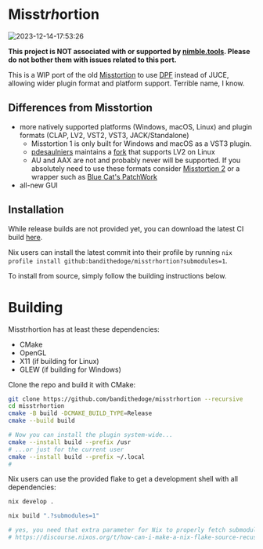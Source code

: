 # Misst*rh*ortion

![2023-12-14-17:53:26](https://github.com/bandithedoge/misstrhortion/assets/26331682/a95ddb2a-e53b-4c9c-a764-fc483becb8ea)


**This project is NOT associated with or supported by [nimble.tools](https://github.com/nimbletools). Please do not bother them with issues related to this port.**

This is a WIP port of the old [Misstortion](https://github.com/nimbletools/misstortion1) to use [DPF](https://github.com/DISTRHO/DPF) instead of JUCE, allowing wider plugin format and platform support. Terrible name, I know.

## Differences from Misstortion

- more natively supported platforms (Windows, macOS, Linux) and plugin formats (CLAP, LV2, VST2, VST3, JACK/Standalone)
  - Misstortion 1 is only built for Windows and macOS as a VST3 plugin.
  - [pdesaulniers](https://github.com/pdesaulniers) maintains a [fork](https://github.com/pdesaulniers/misstortion1) that supports LV2 on Linux
  - AU and AAX are not and probably never will be supported. If you absolutely need to use these formats consider [Misstortion 2](https://nimble.itch.io/misstortion) or a wrapper such as [Blue Cat's PatchWork](https://www.bluecataudio.com/Products/Product_PatchWork/)
- all-new GUI

## Installation

While release builds are not provided yet, you can download the latest CI build [here](https://nightly.link/bandithedoge/misstrhortion/workflows/build/master).

Nix users can install the latest commit into their profile by running `nix profile install github:bandithedoge/misstrhortion?submodules=1`.

To install from source, simply follow the building instructions below.

# Building

Misstrhortion has at least these dependencies:

- CMake
- OpenGL
- X11 (if building for Linux)
- GLEW (if building for Windows)

Clone the repo and build it with CMake:

```sh
git clone https://github.com/bandithedoge/misstrhortion --recursive
cd misstrhortion
cmake -B build -DCMAKE_BUILD_TYPE=Release
cmake --build build

# Now you can install the plugin system-wide...
cmake --install build --prefix /usr
# ...or just for the current user
cmake --install build --prefix ~/.local
#
```

Nix users can use the provided flake to get a development shell with all dependencies:

```sh
nix develop .

nix build ".?submodules=1"

# yes, you need that extra parameter for Nix to properly fetch submodules.
# https://discourse.nixos.org/t/how-can-i-make-a-nix-flake-source-recuse-through-submodules/14345
```
